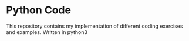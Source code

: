 # Python Code
This repository contains my implementation of different coding exercises and examples.
Written in python3
